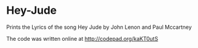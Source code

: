 Hey-Jude
========

Prints the Lyrics of the song Hey Jude by John Lenon and Paul Mccartney

The code was written online at http://codepad.org/kaKT0utS
